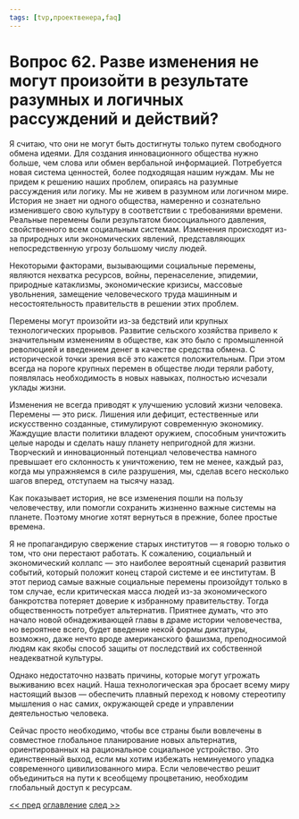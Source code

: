 ```yaml
---
tags: [tvp,проектвенера,faq]
---
```

# Вопрос 62. Разве изменения не могут произойти в результате разумных и логичных рассуждений и действий?

Я считаю, что они не могут быть достигнуты только путем свободного обмена идеями. Для создания инновационного общества нужно больше, чем слова или обмен вербальной информацией. Потребуется новая система ценностей, более подходящая нашим нуждам. Мы не придем к решению наших проблем, опираясь на разумные рассуждения или логику. Мы не живем в разумном или логичном мире. История не знает ни одного общества, намеренно и сознательно изменившего свою культуру в соответствии с требованиями времени. Реальные перемены были результатом биосоциального давления, свойственного всем социальным системам. Изменения происходят из-за природных или экономических явлений, представляющих непосредственную угрозу большому числу людей.

Некоторыми факторами, вызывающими социальные перемены, являются нехватка ресурсов, войны, перенаселение, эпидемии, природные катаклизмы, экономические кризисы, массовые увольнения, замещение человеческого труда машинным и несостоятельность правительств в решении этих проблем.

Перемены могут произойти из-за бедствий или крупных технологических прорывов. Развитие сельского хозяйства привело к значительным изменениям в обществе, как это было с промышленной революцией и введением денег в качестве средства обмена. С исторической точки зрения всё это кажется положительным. При этом всегда на пороге крупных перемен в обществе люди теряли работу, появлялась необходимость в новых навыках, полностью исчезали уклады жизни.

Изменения не всегда приводят к улучшению условий жизни человека. Перемены — это риск. Лишения или дефицит, естественные или искусственно созданные, стимулируют современную экономику. Жаждущие власти политики владеют оружием, способным уничтожить целые народы и сделать нашу планету непригодной для жизни. Творческий и инновационный потенциал человечества намного превышает его склонность к уничтожению, тем не менее, каждый раз, когда мы упражняемся в силе разрушения, мы, сделав всего несколько шагов вперед, отступаем на тысячу назад.

Как показывает история, не все изменения пошли на пользу человечеству, или помогли сохранить жизненно важные системы на планете. Поэтому многие хотят вернуться в прежние, более простые времена.

Я не пропагандирую свержение старых институтов — я говорю только о том, что они перестают работать. К сожалению, социальный и экономический коллапс — это наиболее вероятный сценарий развития событий, который положит конец старой системе и ее институтам. В этот период самые важные социальные перемены произойдут только в том случае, если критическая масса людей из-за экономического банкротства потеряет доверие к избранному правительству. Тогда общественность потребует альтернатив. Приятнее думать, что это начало новой обнадеживающей главы в драме истории человечества, но вероятнее всего, будет введение некой формы диктатуры, возможно, даже нечто вроде американского фашизма, преподносимой людям как якобы способ защиты от последствий их собственной неадекватной культуры.

Однако недостаточно назвать причины, которые могут угрожать выживанию всех наций. Наша технологическая эра бросает всему миру настоящий вызов — обеспечить плавный переход к новому стереотипу мышления о нас самих, окружающей среде и управлении деятельностью человека.

Сейчас просто необходимо, чтобы все страны были вовлечены в совместное глобальное планирование новых альтернатив, ориентированных на рациональное социальное устройство. Это единственный выход, если мы хотим избежать неминуемого упадка современного цивилизованного мира. Если человечество решит объединиться на пути к всеобщему процветанию, необходим глобальный доступ к ресурсам.

[<< пред](Вопрос%2061.%20Что%20нужно%20изменить%20в%20нашем%20мире,%20чтобы%20восстановить%20взаимосвязь%20человека%20с%20природой.md) [оглавление](FAQ%20%D0%BF%D0%BE%20%D0%BF%D1%80%D0%BE%D0%B5%D0%BA%D1%82%D1%83%20%C2%AB%D0%92%D0%B5%D0%BD%D0%B5%D1%80%D0%B0%C2%BB.md) [след >>](Вопрос%2063.%20Что%20гарантирует%20людям%20право%20на%20участие%20в%20жизни%20общества.md)
